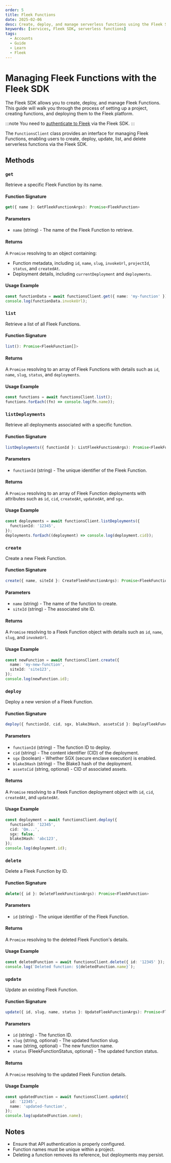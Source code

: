 ```yaml
---
order: 5
title: Fleek Functions
date: 2025-02-06
desc: Create, deploy, and manage serverless functions using the Fleek SDK.
keywords: [services, Fleek SDK, serverless functions]
tags:
  - Accounts
  - Guide
  - Learn
  - Fleek
---
```


# Managing Fleek Functions with the Fleek SDK

The Fleek SDK allows you to create, deploy, and manage Fleek Functions. This guide will walk you through the process of setting up a project, creating functions, and deploying them to the Fleek platform.

:::note
You need to [authenticate to Fleek](/docs/sdk/#authentication) via the Fleek SDK.
:::

The `FunctionsClient` class provides an interface for managing Fleek Functions, enabling users to create, deploy, update, list, and delete serverless functions via the Fleek SDK.

## Methods

### `get`

Retrieve a specific Fleek Function by its name.

#### **Function Signature**

```typescript
get({ name }: GetFleekFunctionArgs): Promise<FleekFunction>
```

#### **Parameters**

- `name` (string) - The name of the Fleek Function to retrieve.

#### **Returns**

A `Promise` resolving to an object containing:

- Function metadata, including `id`, `name`, `slug`, `invokeUrl`, `projectId`, `status`, and `createdAt`.
- Deployment details, including `currentDeployment` and `deployments`.

#### **Usage Example**

```typescript
const functionData = await functionsClient.get({ name: 'my-function' });
console.log(functionData.invokeUrl);
```

### `list`

Retrieve a list of all Fleek Functions.

#### **Function Signature**

```typescript
list(): Promise<FleekFunction[]>
```

#### **Returns**

A `Promise` resolving to an array of Fleek Functions with details such as `id`, `name`, `slug`, `status`, and `deployments`.

#### **Usage Example**

```typescript
const functions = await functionsClient.list();
functions.forEach((fn) => console.log(fn.name));
```

### `listDeployments`

Retrieve all deployments associated with a specific function.

#### **Function Signature**

```typescript
listDeployments({ functionId }: ListFleekFunctionArgs): Promise<FleekFunctionDeployment[]>
```

#### **Parameters**

- `functionId` (string) - The unique identifier of the Fleek Function.

#### **Returns**

A `Promise` resolving to an array of Fleek Function deployments with attributes such as `id`, `cid`, `createdAt`, `updatedAt`, and `sgx`.

#### **Usage Example**

```typescript
const deployments = await functionsClient.listDeployments({
  functionId: '12345',
});
deployments.forEach((deployment) => console.log(deployment.cid));
```

### `create`

Create a new Fleek Function.

#### **Function Signature**

```typescript
create({ name, siteId }: CreateFleekFunctionArgs): Promise<FleekFunction>
```

#### **Parameters**

- `name` (string) - The name of the function to create.
- `siteId` (string) - The associated site ID.

#### **Returns**

A `Promise` resolving to a Fleek Function object with details such as `id`, `name`, `slug`, and `invokeUrl`.

#### **Usage Example**

```typescript
const newFunction = await functionsClient.create({
  name: 'my-new-function',
  siteId: 'site123',
});
console.log(newFunction.id);
```

### `deploy`

Deploy a new version of a Fleek Function.

#### **Function Signature**

```typescript
deploy({ functionId, cid, sgx, blake3Hash, assetsCid }: DeployFleekFunctionArgs): Promise<FleekFunctionDeployment>
```

#### **Parameters**

- `functionId` (string) - The function ID to deploy.
- `cid` (string) - The content identifier (CID) of the deployment.
- `sgx` (boolean) - Whether SGX (secure enclave execution) is enabled.
- `blake3Hash` (string) - The Blake3 hash of the deployment.
- `assetsCid` (string, optional) - CID of associated assets.

#### **Returns**

A `Promise` resolving to a Fleek Function deployment object with `id`, `cid`, `createdAt`, and `updatedAt`.

#### **Usage Example**

```typescript
const deployment = await functionsClient.deploy({
  functionId: '12345',
  cid: 'Qm...',
  sgx: false,
  blake3Hash: 'abc123',
});
console.log(deployment.id);
```

### `delete`

Delete a Fleek Function by ID.

#### **Function Signature**

```typescript
delete({ id }: DeleteFleekFunctionArgs): Promise<FleekFunction>
```

#### **Parameters**

- `id` (string) - The unique identifier of the Fleek Function.

#### **Returns**

A `Promise` resolving to the deleted Fleek Function's details.

#### **Usage Example**

```typescript
const deletedFunction = await functionsClient.delete({ id: '12345' });
console.log(`Deleted function: ${deletedFunction.name}`);
```

### `update`

Update an existing Fleek Function.

#### **Function Signature**

```typescript
update({ id, slug, name, status }: UpdateFleekFunctionArgs): Promise<FleekFunction>
```

#### **Parameters**

- `id` (string) - The function ID.
- `slug` (string, optional) - The updated function slug.
- `name` (string, optional) - The new function name.
- `status` (FleekFunctionStatus, optional) - The updated function status.

#### **Returns**

A `Promise` resolving to the updated Fleek Function details.

#### **Usage Example**

```typescript
const updatedFunction = await functionsClient.update({
  id: '12345',
  name: 'updated-function',
});
console.log(updatedFunction.name);
```

## Notes

- Ensure that API authentication is properly configured.
- Function names must be unique within a project.
- Deleting a function removes its reference, but deployments may persist.
